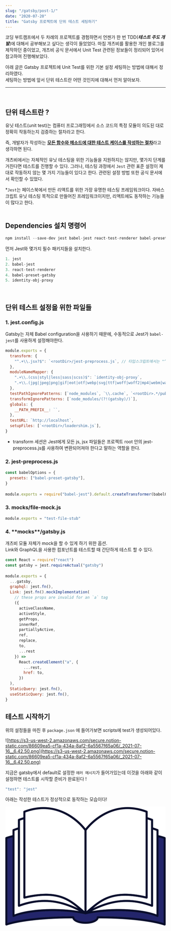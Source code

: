 ```yaml
---
slug: "/gatsby/post-1/"
date: "2020-07-20"
title: "Gatsby 프로젝트에 단위 테스트 세팅하기"
---
```


코딩 부트캠프에서 두 차례의 프로젝트를 경험하면서 언젠가 한 번 TDD(**_테스트 주도 개발_**)에 대해서 공부해보고 싶다는 생각이 들었었다. 마침 개츠비를 활용한 개인 블로그를 제작하던 중이었고, 개츠비 공식 문서에서 Unit Test 관련된 정보들이 정리되어 있어서 참고하여 진행해보았다.

아래 글은 Gatsby 프로젝트에 Unit Test를 위한 기본 설정 세팅하는 방법에 대해서 정리하였다.
<br>세팅하는 방법에 앞서 단위 테스트란 어떤 것인지에 대해서 먼저 알아보자.

---

<br>

## 단위 테스트란 ?

유닛 테스트(unit test)는 컴퓨터 프로그래밍에서 소스 코드의 특정 모듈이 의도된 대로 정확히 작동하는지 검증하는 절차라고 한다.

즉, 개발자가 작성하는 <u>**모든 함수와 메소드에 대한 테스트 케이스를 작성하는 절차**</u>라고 생각하면 된다.

개츠비에서는 자체적인 유닛 테스팅을 위한 기능들을 지원하지는 않지만, 몇가지 단계를 거친다면 테스트를 진행할 수 있다. 그러나, 테스팅 과정에서 <code>Jest</code> 관련 표준 설정이 제대로 작동하지 않는 몇 가지 기능들이 있다고 한다. 관련된 설정 방법 또한 공식 문서에서 확인할 수 있었다.

\*<code>Jest</code>는 페이스북에서 만든 리액트를 위한 가장 유명한 테스팅 프레임워크이다.
자바스크립트 유닛 테스팅 목적으로 만들어진 프레임워크이지만, 리액트에도 동작하는 기능들이 많다고 한다.
<br></br>

## Dependencies 설치 명령어

```javascript
npm install --save-dev jest babel-jest react-test-renderer babel-preset-gatsby identity-obj-proxy
```

먼저 Jest와 몇가지 필수 패키지들을 설치한다.

```javascript
1. jest
2. babel-jest
3. react-test-renderer
4. babel-preset-gatsby
5. identity-obj-proxy
```

<br>

## 단위 테스트 설정을 위한 파일들

### 1. jest.config.js

Gatsby는 자체 Babel configuration을 사용하기 때문에, 수동적으로 Jest가 <code>babel-jest</code>를 사용하게 설정해야한다.

```javascript
module.exports = {
  transform: {
    "^.+\\.jsx?$": `<rootDir>/jest-preprocess.js`, // 타입스크립트에서는 "^.+\\.[jt]sx?$": "<rootDir>/jest-preprocess.js", 이렇게 설정
  },
  moduleNameMapper: {
    ".+\\.(css|styl|less|sass|scss)$": `identity-obj-proxy`,
    ".+\\.(jpg|jpeg|png|gif|eot|otf|webp|svg|ttf|woff|woff2|mp4|webm|wav|mp3|m4a|aac|oga)$": `<rootDir>/__mocks__/file-mock.js`,
  },
  testPathIgnorePatterns: [`node_modules`, `\\.cache`, `<rootDir>.*/public`],
  transformIgnorePatterns: [`node_modules/(?!(gatsby)/)`],
  globals: {
    __PATH_PREFIX__: ``,
  },
  testURL: `http://localhost`,
  setupFiles: [`<rootDir>/loadershim.js`],
}
```

- transform 세션은 Jest에게 모든 js, jsx 파일들은 프로젝트 root 안의 jest-preprocess.js를 사용하여 변환되어져야 한다고 말하는 역할을 한다.

### 2. jest-preprocess.js

```jsx
const babelOptions = {
  presets: ["babel-preset-gatsby"],
}

module.exports = require("babel-jest").default.createTransformer(babelOptions)
```

### 3. **mocks**/file-mock.js

```javascript
module.exports = "test-file-stub"
```

### 4. **\*\*mocks**\*\*/gatsby.js
개츠비 모듈 자체가 mock을 할 수 있게 하기 위한 옵션.
<br>Link와 GraphQL을 사용한 컴포넌트를 테스트할 때 간단하게 테스트 할 수 있다.

```javascript
const React = require("react")
const gatsby = jest.requireActual("gatsby")

module.exports = {
  ...gatsby,
  graphql: jest.fn(),
  Link: jest.fn().mockImplementation(
    // these props are invalid for an `a` tag
    ({
      activeClassName,
      activeStyle,
      getProps,
      innerRef,
      partiallyActive,
      ref,
      replace,
      to,
      ...rest
    }) =>
      React.createElement("a", {
        ...rest,
        href: to,
      })
  ),
  StaticQuery: jest.fn(),
  useStaticQuery: jest.fn(),
}
```

## 테스트 시작하기

위의 설정들을 마친 후 `package.json` 에 들어가보면 scripts에 test가 생성되어있다.

![https://s3-us-west-2.amazonaws.com/secure.notion-static.com/86609ea5-cf1a-434a-8af2-6a5567f65a06/_2021-07-16__6.42.50.png](https://s3-us-west-2.amazonaws.com/secure.notion-static.com/86609ea5-cf1a-434a-8af2-6a5567f65a06/_2021-07-16__6.42.50.png)

지금은 gatsby에서 default로 설정한 `에러 메시지`가 들어가있는데 이것을 아래와 같이 설정하면 테스트를 시작할 준비가 완료된다 !

```jsx
"test": "jest"
```

아래는 작성한 테스트가 정상적으로 동작하는 모습이다!

![test](./book.png)
